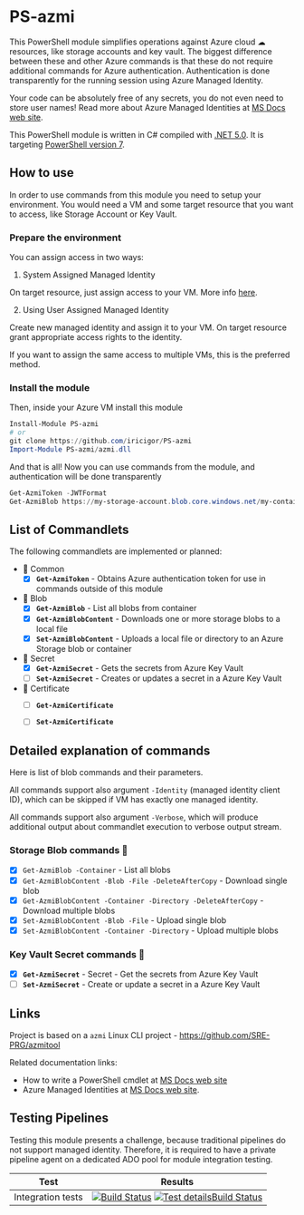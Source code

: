 ﻿# PS-azmi

This PowerShell module simplifies operations against Azure cloud ☁ resources, like storage accounts and key vault.
The biggest difference between these and other Azure commands is that these do not require additional commands for Azure authentication.
Authentication is done transparently for the running session using Azure Managed Identity.

Your code can be absolutely free of any secrets, you do not even need to store user names!
Read more about Azure Managed Identities at [MS Docs web site](https://docs.microsoft.com/en-us/azure/active-directory/managed-identities-azure-resources/overview).

This PowerShell module is written in C# compiled with [.NET 5.0](https://docs.microsoft.com/en-us/dotnet/core/dotnet-five). It is targeting [PowerShell version 7](https://docs.microsoft.com/en-us/powershell/scripting/whats-new/what-s-new-in-powershell-70?view=powershell-7.1).

## How to use

In order to use commands from this module you need to setup your environment.
You would need a VM and some target resource that you want to access, like Storage Account or Key Vault.

### Prepare the environment

You can assign access in two ways:
1) System Assigned Managed Identity

On target resource, just assign access to your VM. More info [here](https://docs.microsoft.com/en-us/azure/active-directory/managed-identities-azure-resources/tutorial-linux-vm-access-arm).

2) Using User Assigned Managed Identity

Create new managed identity and assign it to your VM.
On target resource grant appropriate access rights to the identity.

If you want to assign the same access to multiple VMs, this is the preferred method.

### Install the module

Then, inside your Azure VM install this module

```PowerShell
Install-Module PS-azmi
# or
git clone https://github.com/iricigor/PS-azmi
Import-Module PS-azmi/azmi.dll
```

And that is all! Now you can use commands from the module, and authentication will be done transparently
```PowerShell
Get-AzmiToken -JWTFormat
Get-AzmiBlob https://my-storage-account.blob.core.windows.net/my-container
```


## List of Commandlets

The following commandlets are implemented or planned:
- 🔑 Common
  - [x] **`Get-AzmiToken`** - Obtains Azure authentication token for use in commands outside of this module
- 💾 Blob
  - [x] **`Get-AzmiBlob`** - List all blobs from container
  - [x] **`Get-AzmiBlobContent`** - Downloads one or more storage blobs to a local file
  - [x] **`Set-AzmiBlobContent`** - Uploads a local file or directory to an Azure Storage blob or container
- 🔐 Secret
  - [x] **`Get-AzmiSecret`** - Gets the secrets from Azure Key Vault
  - [ ] **`Set-AzmiSecret`** - Creates or updates a secret in a Azure Key Vault
- 🧾 Certificate
  - [ ] **`Get-AzmiCertificate`**
  - [ ] **`Set-AzmiCertificate`**


## Detailed explanation of commands

Here is list of blob commands and their parameters.

All commands support also argument `-Identity` (managed identity client ID), which can be skipped if VM has exactly one managed identity.

All commands support also argument `-Verbose`, which will produce additional output about commandlet execution to verbose output stream.

### Storage Blob commands 💾

  - [x] `Get-AzmiBlob -Container` - List all blobs
  - [x] `Get-AzmiBlobContent -Blob -File -DeleteAfterCopy` - Download single blob
  - [x] `Get-AzmiBlobContent -Container -Directory -DeleteAfterCopy` - Download multiple blobs
  - [x] `Set-AzmiBlobContent -Blob -File` - Upload single blob
  - [x] `Set-AzmiBlobContent -Container -Directory` - Upload multiple blobs

### Key Vault Secret commands 🔐
  - [x] **`Get-AzmiSecret`** - Secret - Get the secrets from Azure Key Vault
  - [ ] **`Set-AzmiSecret`** - Create or update a secret in a Azure Key Vault

## Links

Project is based on a `azmi` Linux CLI project - https://github.com/SRE-PRG/azmitool

Related documentation links:
- How to write a PowerShell cmdlet at [MS Docs web site](https://docs.microsoft.com/en-us/powershell/scripting/developer/cmdlet/how-to-write-a-simple-cmdlet?view=powershell-7.1)
- Azure Managed Identities at [MS Docs web site](https://docs.microsoft.com/en-us/azure/active-directory/managed-identities-azure-resources/overview).

## Testing Pipelines

Testing this module presents a challenge, because traditional pipelines do not support managed identity.
Therefore, it is required to have a private pipeline agent on a dedicated ADO pool for module integration testing.

|Test|Results|
|-|-|
| Integration tests | [![Build Status](https://dev.azure.com/iiric/azmi/_apis/build/status/PS-azmi%20integration%20tests?branchName=master)](https://dev.azure.com/iiric/azmi/_build/latest?definitionId=39&branchName=master) [![Test detailsBuild Status](https://img.shields.io/azure-devops/tests/iiric/azmi/39)](https://dev.azure.com/iiric/azmi/_build/latest?definitionId=39&branchName=master)

